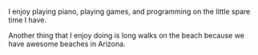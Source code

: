 I enjoy playing piano, playing games, and programming on the little spare time I have.

Another thing that I enjoy doing is long walks on the beach because we have awesome beaches in Arizona.